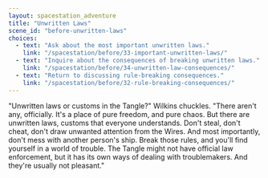 ```yaml
---
layout: spacestation_adventure
title: "Unwritten Laws"
scene_id: "before-unwritten-laws"
choices:
  - text: "Ask about the most important unwritten laws."
    link: "/spacestation/before/33-important-unwritten-laws/"
  - text: "Inquire about the consequences of breaking unwritten laws."
    link: "/spacestation/before/34-unwritten-law-consequences/"
  - text: "Return to discussing rule-breaking consequences."
    link: "/spacestation/before/32-rule-breaking-consequences/"
---
```


"Unwritten laws or customs in the Tangle?" Wilkins chuckles. "There aren't any, officially. It's a place of pure freedom, and pure chaos. But there are unwritten laws, customs that everyone understands. Don't steal, don't cheat, don't draw unwanted attention from the Wires. And most importantly, don't mess with another person's ship. Break those rules, and you'll find yourself in a world of trouble. The Tangle might not have official law enforcement, but it has its own ways of dealing with troublemakers. And they're usually not pleasant."
